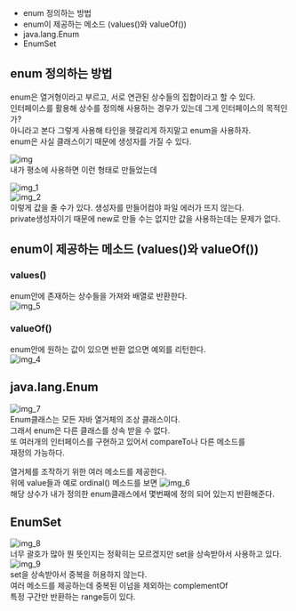 * enum 정의하는 방법
* enum이 제공하는 메소드 (values()와 valueOf())
* java.lang.Enum
* EnumSet


## enum 정의하는 방법
enum은 열거형이라고 부르고, 서로 연관된 상수들의 집합이라고 할 수 있다.  
인터페이스를 활용해 상수를 정의해 사용하는 경우가 있는데 그게 인터페이스의 목적인가?  
아니라고 본다 그렇게 사용해 타인을 헷갈리게 하지말고 enum을 사용하자.  
enum은 사실 클래스이기 때문에 생성자를 가질 수 있다.  

![img](https://user-images.githubusercontent.com/60220562/106343654-d9729800-62e9-11eb-9534-18c02a13c818.png)  
내가 평소에 사용하면 이런 형태로 만들었는데  

![img_1](https://user-images.githubusercontent.com/60220562/106343659-df687900-62e9-11eb-9078-799e1e4fd322.png)  
![img_2](https://user-images.githubusercontent.com/60220562/106343661-e2636980-62e9-11eb-81f1-47cceb67ee8b.png)  
이렇게 값을 줄 수가 있다. 생성자를 만들어컴야 파일 에러가 뜨지 않는다.  
private생성자이기 때문에 new로 만들 수는 없지만 값을 사용하는데는 문제가 없다.  


## enum이 제공하는 메소드 (values()와 valueOf())
### values()
enum안에 존재하는 상수들을 가져와 배열로 반환한다.  
![img_5](https://user-images.githubusercontent.com/60220562/106343663-e4c5c380-62e9-11eb-9fc0-b908610b203a.png)  

### valueOf()
enum안에 원하는 값이 있으면 반환 없으면 예외를 리턴한다.  
![img_4](https://user-images.githubusercontent.com/60220562/106343666-e7c0b400-62e9-11eb-978b-659b426d06b8.png)  

## java.lang.Enum

![img_7](https://user-images.githubusercontent.com/60220562/106343670-ea230e00-62e9-11eb-8e3c-38d555852af2.png)    
Enum클래스는 모든 자바 열거체의 조상 클래스이다.  
그래서 enum은 다른 클래스를 상속 받을 수 없다.  
또 여러개의 인터페이스를 구현하고 있어서 compareTo나 다른 메소드를  
재정의 가능하다.  

열거체를 조작하기 위한 여러 메소드를 제공한다.  
위에 value들과
예로 ordinal() 메소드를 보면
![img_6](https://user-images.githubusercontent.com/60220562/106343674-ebecd180-62e9-11eb-91d5-13d09dd5f297.png)  
해당 상수가 내가 정의한 enum클래스에서 몇번째에 정의 되어 있는지 반환해준다.  


## EnumSet
![img_8](https://user-images.githubusercontent.com/60220562/106343680-ef805880-62e9-11eb-8b67-2ffbf3c54bbc.png)    
너무 괄호가 많아 뭔 뜻인지는 정확히는 모르겠지만 set을 상속받아서 사용하고 있다.  
![img_9](https://user-images.githubusercontent.com/60220562/106343682-f14a1c00-62e9-11eb-815f-05f98005b2b8.png)   
set을 상속받아서 중복을 허용하지 않는다.  
여러 메소드를 제공하는데 중복된 이넘을 제외하는 complementOf  
특정 구간만 반환하는 range등이 있다.  
